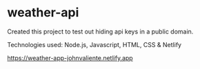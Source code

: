 # weather-api

Created this project to test out hiding api keys in a public domain. 

Technologies used: Node.js, Javascript, HTML, CSS & Netlify

https://weather-app-johnvaliente.netlify.app
